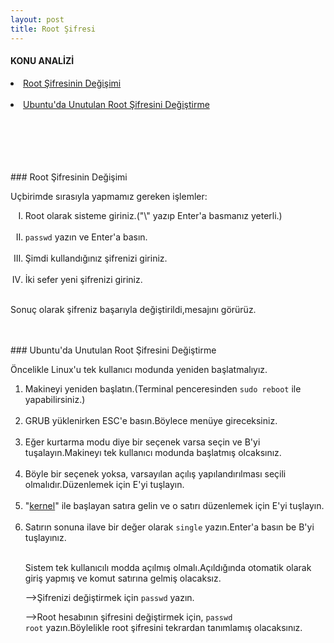 ```yaml
---
layout: post
title: Root Şifresi
---
```

#### KONU ANALİZİ

<li> <a href="#password-degisim"> Root Şifresinin Değişimi </a> </li><br>
<li> <a href="#unutulan-password"> Ubuntu'da Unutulan Root Şifresini Değiştirme </a> </li><br>
<br><br><br><br>

###<a id="password-degisim"> Root Şifresinin Değişimi </a>

Uçbirimde sırasıyla yapmamız gereken işlemler:
<ol type="I">
<li> Root olarak sisteme giriniz.("\" yazıp Enter'a basmanız  yeterli.) </li><br>
<li> <code>passwd</code> yazın ve Enter'a basın.</li><br>
<li> Şimdi kullandığınız şifrenizi giriniz. </li><br>
<li> İki sefer yeni şifrenizi giriniz. </li><br>
</ol>
   Sonuç olarak şifreniz başarıyla değiştirildi,mesajını görürüz.
<br><br><br>

###<a id="unutulan-password"> Ubuntu'da Unutulan Root Şifresini Değiştirme </a>

Öncelikle Linux'u tek kullanıcı modunda yeniden başlatmalıyız.
<ol>
<li>Makineyi yeniden başlatın.(Terminal penceresinden <code>sudo reboot</code> ile yapabilirsiniz.)</li><br>
<li>GRUB yüklenirken ESC'e basın.Böylece menüye gireceksiniz.</li><br>
<li>Eğer kurtarma modu diye bir seçenek varsa seçin ve B'yi tuşalayın.Makineyı tek kullanıcı modunda başlatmış olcaksınız.</li><br>
<li>Böyle bir seçenek yoksa, varsayılan açılış yapılandırılması seçili olmalıdır.Düzenlemek için E'yi tuşlayın. </li><br>
<li>"<u>kernel</u>" ile başlayan satıra gelin ve o satırı düzenlemek için E'yi tuşlayın.</li><br>
<li>Satırın sonuna ilave bir değer olarak <code>single</code> yazın.Enter'a basın be B'yi tuşlayınız.</li><br>

Sistem tek kullanıcılı modda açılmış olmalı.Açıldığında otomatik olarak giriş yapmış ve komut satırına gelmiş olacaksız.

-->Şifrenizi değiştirmek için <code>passwd</code> yazın.

-->Root hesabının şifresini değiştirmek için, <code>passwd root</code> yazın.Böylelikle root şifresini tekrardan tanımlamış olacaksınız.

